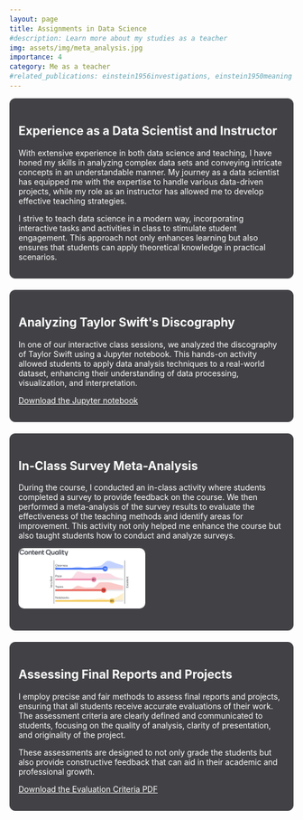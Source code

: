 ```yaml
---
layout: page
title: Assignments in Data Science
#description: Learn more about my studies as a teacher
img: assets/img/meta_analysis.jpg
importance: 4
category: Me as a teacher
#related_publications: einstein1956investigations, einstein1950meaning
---
```


<div style="background-color: #424246; border: 1px solid #424246; padding: 15px; border-radius: 10px; margin-bottom: 20px;">
  <h2 style="color: white;">Experience as a Data Scientist and Instructor</h2>
  <p style="color: white;">With extensive experience in both data science and teaching, I have honed my skills in analyzing complex data sets and conveying intricate concepts in an understandable manner. My journey as a data scientist has equipped me with the expertise to handle various data-driven projects, while my role as an instructor has allowed me to develop effective teaching strategies.</p>
  <p style="color: white;">I strive to teach data science in a modern way, incorporating interactive tasks and activities in class to stimulate student engagement. This approach not only enhances learning but also ensures that students can apply theoretical knowledge in practical scenarios.</p>
</div>

<div style="background-color: #424246; border: 1px solid #424246; padding: 15px; border-radius: 10px; margin-bottom: 20px;">
  <h2 style="color: white;">Analyzing Taylor Swift's Discography</h2>
  <p style="color: white;">In one of our interactive class sessions, we analyzed the discography of Taylor Swift using a Jupyter notebook. This hands-on activity allowed students to apply data analysis techniques to a real-world dataset, enhancing their understanding of data processing, visualization, and interpretation.</p>
  <p style="color: white;"><a href="../../assets/img/Notebook3.html" download="TaylorSwift_Discography_Analysis.ipynb" style="color: white; text-decoration: underline;">Download the Jupyter notebook</a></p>
</div>

<div style="background-color: #424246; border: 1px solid #424246; padding: 15px; border-radius: 10px; margin-bottom: 20px;">
  <h2 style="color: white;">In-Class Survey Meta-Analysis</h2>
  <p style="color: white;">During the course, I conducted an in-class activity where students completed a survey to provide feedback on the course. We then performed a meta-analysis of the survey results to evaluate the effectiveness of the teaching methods and identify areas for improvement. This activity not only helped me enhance the course but also taught students how to conduct and analyze surveys.</p>
  <div style="display: flex; align-items: center; margin-bottom: 20px;">
    <a href="https://www.mentimeter.com/app/presentation/almw27xfb9irc3ammzfvsv6cyexv7q3p/13q54pc1b9gj">
      <img src="/assets/img/meta_analysis.jpg" alt="Survey Meta Analysis" style="width: 225px; height: auto; margin-right: 10px; border-radius: 10px;">
    </a>
  </div>
</div>


<div style="background-color: #424246; border: 1px solid #424246; padding: 15px; border-radius: 10px; margin-bottom: 20px;">
  <h2 style="color: white;">Assessing Final Reports and Projects</h2>
  <p style="color: white;">I employ precise and fair methods to assess final reports and projects, ensuring that all students receive accurate evaluations of their work. The assessment criteria are clearly defined and communicated to students, focusing on the quality of analysis, clarity of presentation, and originality of the project.</p>
  <p style="color: white;">These assessments are designed to not only grade the students but also provide constructive feedback that can aid in their academic and professional growth.</p>
  <p style="color: white;"><a href="assets/pdf/evaluation_criteria.pdf" download="Evaluation_Criteria.pdf" style="color: white; text-decoration: underline;">Download the Evaluation Criteria PDF</a></p>
</div>
